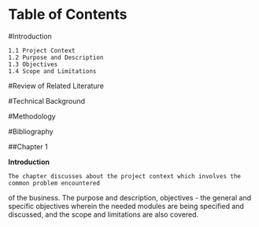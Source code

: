 Table of Contents 
==================

#Introduction 

	1.1 Project Context
	1.2	Purpose and Description					
	1.3	Objectives
	1.4 Scope and Limitations

	
#Review of Related Literature

	
#Technical Background

	
#Methodology


#Bibliography

##Chapter 1

__Introduction__



	The chapter discusses about the project context which involves the common problem encountered
of the business. The purpose and description, objectives - the general and specific objectives wherein
the needed modules are being specified and discussed, and the scope and limitations are also covered.





